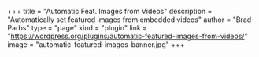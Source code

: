 +++
title = "Automatic Feat. Images from Videos"
description = "Automatically set featured images from embedded videos"
author = "Brad Parbs"
type = "page"
kind = "plugin"
link = "https://wordpress.org/plugins/automatic-featured-images-from-videos/"
image = "automatic-featured-images-banner.jpg"
+++
